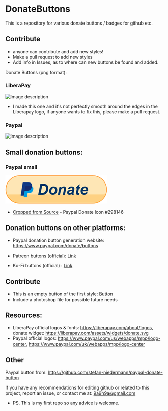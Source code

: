 # DonateButtons
This is a repository for various donate buttons / badges for github etc. 

## Contribute

- anyone can contribute and add new styles!
- Make a pull request to add new styles
- Add info in Issues, as to where can new buttons be found and added.

Donate Buttons (png format):
### LiberaPay
![Image description](https://raw.githubusercontent.com/aha999/DonateButtons/master/LiberaPay.png)

- I made this one and it's not perfectly smooth around the edges in the Liberapay logo, if anyone wants to fix this, please make a pull request.

### Paypal
![Image description](https://raw.githubusercontent.com/aha999/DonateButtons/master/Paypal.png)

## Small donation buttons:
### Paypal small
![Image description](paypal-donate-icon-7.png)
* [Cropped from Source](https://icon-library.com/icon/paypal-donate-icon-7.html) - Paypal Donate Icon #298146

## Donation buttons on other platforms:

- Paypal donation button generation website: https://www.paypal.com/donate/buttons

- Patreon buttons (official): [Link](https://www.patreon.com/brand)

- Ko-Fi buttons (official) : [Link](https://more.ko-fi.com/brand-assets)

## Contribute
- This is an empty button of the first style: [Button](https://github.com/aha999/DonateButtons/blob/master/Template.png)
- Include a photoshop file for possible future needs

## Resources:
- LiberaPay official logos & fonts: https://liberapay.com/about/logos, donate widget: https://liberapay.com/assets/widgets/donate.svg
- Paypal official logos: https://www.paypal.com/us/webapps/mpp/logo-center, https://www.paypal.com/uk/webapps/mpp/logo-center

## Other
Paypal button from: https://github.com/stefan-niedermann/paypal-donate-button

If you have any recommendations for editing github or related to this project, report an issue, or contact me at: 9a9h9a@gmail.com
- PS. This is my first repo so any advice is welcome.
